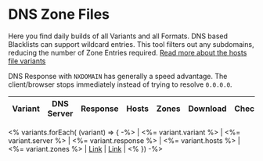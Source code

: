 # DNS Zone Files
Here you find daily builds of all Variants and all Formats. DNS based Blacklists can support wildcard entries. This tool filters out any subdomains, reducing the number of Zone Entries required.
[Read more about the hosts file variants](https://github.com/StevenBlack/hosts#list-of-all-hosts-file-variants)

DNS Response with `NXDOMAIN` has generally a speed advantage. The client/browser stops immediately instead of trying to resolve `0.0.0.0`.

| Variant | DNS Server | Response | Hosts | Zones | Download | Checksum |
| ------- | :--------: | :------: | :---: | :---: | :------: | :------: |
<% variants.forEach( (variant) => { -%>
| <%= variant.variant %> | <%= variant.server %> | <%= variant.response %>  | <%= variant.hosts %> | <%= variant.zones %> | [Link](<%= variant.url %>) | [Link](<%= variant.checksum %>) |
 <% }) -%>
